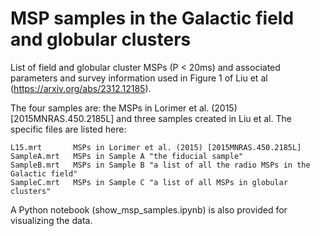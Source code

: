 # MSP samples in the Galactic field and globular clusters

List of field and globular cluster MSPs (P < 20ms) and associated parameters and survey information used in Figure 1 of Liu et al (https://arxiv.org/abs/2312.12185).

The four samples are: the MSPs in Lorimer et al. (2015) [2015MNRAS.450.2185L]
and three samples created in Liu et al. The specific files are listed here:
    
    L15.mrt       MSPs in Lorimer et al. (2015) [2015MNRAS.450.2185L]
    SampleA.mrt   MSPs in Sample A "the fiducial sample"
    SampleB.mrt   MSPs in Sample B "a list of all the radio MSPs in the Galactic field"
    SampleC.mrt   MSPs in Sample C "a list of all MSPs in globular clusters"

A Python notebook (show_msp_samples.ipynb) is also provided for visualizing the data.
